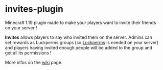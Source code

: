 # invites-plugin
Minecraft 1.19 plugin made to make your players want to invite their friends on your server !

**Invites** allows players to say who invited them on the server. 
Admins can set rewards as Luckperms groups (so [Luckperms](https://github.com/LuckPerms/LuckPerms) is needed on your server) and players having invited enough people will be added to the group and get all its permissions !

More infos on the [wiki](https://github.com/Flavio0834/invites-plugin/wiki) page.